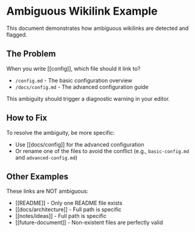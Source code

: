 # Ambiguous Wikilink Example

This document demonstrates how ambiguous wikilinks are detected and flagged.

## The Problem

When you write [[config]], which file should it link to?

- `/config.md` - The basic configuration overview
- `/docs/config.md` - The advanced configuration guide

This ambiguity should trigger a diagnostic warning in your editor.

## How to Fix

To resolve the ambiguity, be more specific:

- Use [[docs/config]] for the advanced configuration
- Or rename one of the files to avoid the conflict (e.g., `basic-config.md` and `advanced-config.md`)

## Other Examples

These links are NOT ambiguous:

- [[README]] - Only one README file exists
- [[docs/architecture]] - Full path is specific
- [[notes/ideas]] - Full path is specific
- [[future-document]] - Non-existent files are perfectly valid